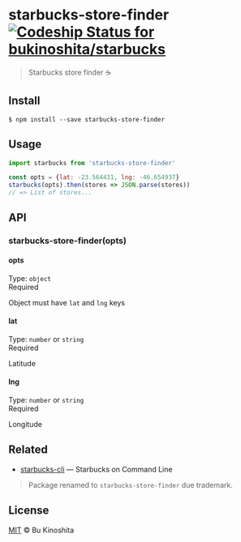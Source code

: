 # starbucks-store-finder [![Codeship Status for bukinoshita/starbucks](https://app.codeship.com/projects/2b359a90-0441-0135-d36c-6adab902adfa/status?branch=master)](https://app.codeship.com/projects/213418)

> Starbucks store finder :coffee:

## Install
```
$ npm install --save starbucks-store-finder
```

## Usage
```js
import starbucks from 'starbucks-store-finder'

const opts = {lat: -23.564431, lng: -46.654937}
starbucks(opts).then(stores => JSON.parse(stores))
// => List of stores...
```

## API
### starbucks-store-finder(opts)

#### opts
Type: `object`<br/>
Required<br/>

Object must have `lat` and `lng` keys

#### lat
Type: `number` or `string`<br/>
Required

Latitude

#### lng
Type: `number` or `string`<br/>
Required

Longitude

## Related
- [starbucks-cli](https://github.com/bukinoshita/starbucks-cli) — Starbucks on Command Line

> Package renamed to `starbucks-store-finder` due trademark.

## License
[MIT](https://github.com/bukinoshita/starbucks-store-finder/blob/master/LICENSE) &copy; Bu Kinoshita
